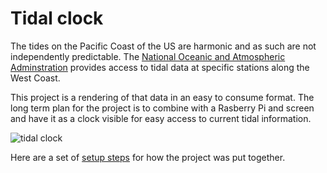 # Tidal clock

The tides on the Pacific Coast of the US are harmonic and as such are not independently predictable.  The [National Oceanic and Atmospheric Adminstration](https://www.tidesandcurrents.noaa.gov/tide_predictions.html) provides access to tidal data at specific stations along the West Coast.

This project is a rendering of that data in an easy to consume format.  The long term plan for the project is to combine with a Rasberry Pi and screen and have it as a clock visible for easy access to current tidal information.

![tidal clock](https://github.com/speedyjeff/tides/blob/master/media/tidalclock.gif) 

Here are a set of [setup steps](https://github.com/speedyjeff/tides/blob/master/setup.md) for how the project was put together.